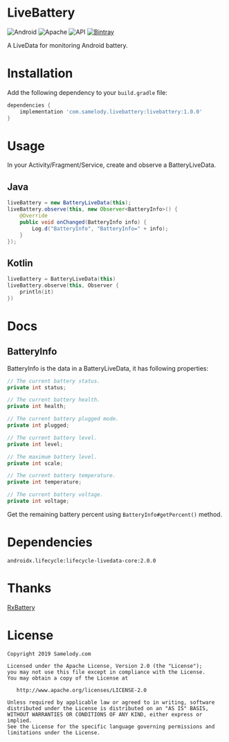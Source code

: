 # LiveBattery

![Android](https://img.shields.io/badge/platform-Android-brightgreen.svg)
![Apache](https://img.shields.io/github/license/samelody/livebattery.svg)
![API](https://img.shields.io/badge/API-15%2B-brightgreen.svg)
[![Bintray](https://api.bintray.com/packages/belinwu/maven/livebattery/images/download.svg)](https://bintray.com/belinwu/maven/livebattery/_latestVersion)

A LiveData for monitoring Android battery.

# Installation

Add the following dependency to your `build.gradle` file:

```groovy
dependencies {
    implementation 'com.samelody.livebattery:livebattery:1.0.0'
}
```

# Usage

In your Activity/Fragment/Service, create and observe a BatteryLiveData.

## Java

```java
liveBattery = new BatteryLiveData(this);
liveBattery.observe(this, new Observer<BatteryInfo>() {
    @Override
    public void onChanged(BatteryInfo info) {
        Log.d("BatteryInfo", "BatteryInfo=" + info);
    }
});
```

## Kotlin

```kotlin
liveBattery = BatteryLiveData(this)
liveBattery.observe(this, Observer {
    println(it)
})
```

# Docs

## BatteryInfo

BatteryInfo is the data in a BatteryLiveData, it has following properties:

```java
// The current battery status.
private int status;

// The current battery health.
private int health;

// The current battery plugged mode.
private int plugged;

// The current battery level.
private int level;

// The maximum battery level.
private int scale;

// The current battery temperature.
private int temperature;

// The current battery voltage.
private int voltage;
```

Get the remaining battery percent using `BatteryInfo#getPercent()` method.

# Dependencies

`androidx.lifecycle:lifecycle-livedata-core:2.0.0`

# Thanks

[RxBattery](https://github.com/pwittchen/RxBattery)

# License

```
Copyright 2019 Samelody.com

Licensed under the Apache License, Version 2.0 (the "License");
you may not use this file except in compliance with the License.
You may obtain a copy of the License at

   http://www.apache.org/licenses/LICENSE-2.0

Unless required by applicable law or agreed to in writing, software
distributed under the License is distributed on an "AS IS" BASIS,
WITHOUT WARRANTIES OR CONDITIONS OF ANY KIND, either express or implied.
See the License for the specific language governing permissions and
limitations under the License.
```